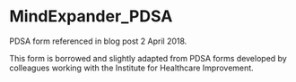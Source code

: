 # MindExpander_PDSA
PDSA form referenced in blog post 2 April 2018.

This form is borrowed and slightly adapted from PDSA forms developed by colleagues working with the Institute for Healthcare Improvement.
